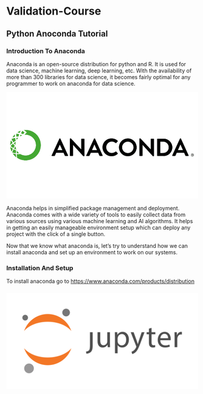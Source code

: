 # Validation-Course

## Python Anoconda Tutorial

### Introduction To Anaconda

Anaconda is an open-source distribution for python and R. It is used for data science, machine learning, deep learning, etc. With the availability of more than 300 libraries for data science, it becomes fairly optimal for any programmer to work on anaconda for data science.

![image](https://github.com/Mmmmmmmmark/Validation-Course/blob/main/anaconda-inc-logo-vector.png)

Anaconda helps in simplified package management and deployment. Anaconda comes with a wide variety of tools to easily collect data from various sources using various machine learning and AI algorithms. It helps in getting an easily manageable environment setup which can deploy any project with the click of a single button.

Now that we know what anaconda is, let’s try to understand how we can install anaconda and set up an environment to work on our systems.

### Installation And Setup

To install anaconda go to https://www.anaconda.com/products/distribution







###
![image](https://github.com/Mmmmmmmmark/Validation-Course/blob/main/jupyter-ar21.png)
